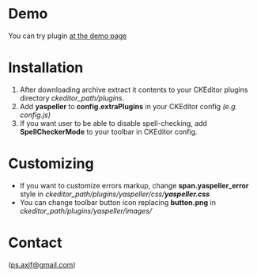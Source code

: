 Demo
========================
You can try plugin [at the demo page](http://ps-axjf.github.com/ckeditor-yaspeller/)

Installation
========================
1. After downloading archive extract it contents to your CKEditor plugins directory *ckeditor_path/plugins*.
2. Add **yaspeller** to **config.extraPlugins** in your CKEditor config *(e.g. config.js)*
3. If you want user to be able to disable spell-checking, add **SpellCheckerMode** to your toolbar in CKEditor config.

Customizing
========================
- If you want to customize errors markup, change **span.yaspeller_error** style in *ckeditor_path/plugins/yaspeller/css/**yaspeller.css***
- You can change toolbar button icon replacing **button.png** in *ckeditor_path/plugins/yaspeller/images/*

Contact
========================
(ps.axjf@gmail.com)

